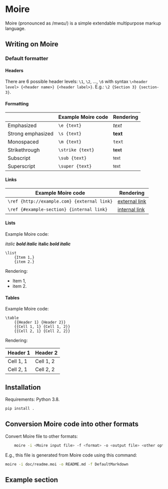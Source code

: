 # Moire

Moire (pronounced as /mwɑɹ/) is a simple extendable multipurpose markup language.

## Writing on Moire

### Default formatter

#### Headers

There are 6 possible header levels: `\1`, `\2`, ..., `\6` with syntax `\<header level> {<header name>} {<header label>}`. E.g.: `\2 {Section 3} {section-3}`.

#### Formatting

|  | Example Moire code | Rendering |
|---|---|---|
| Emphasized | `\e {text}` | *text* |
| Strong emphasized | `\s {text}` | **text** |
| Monospaced | `\m {text}` | `text` |
| Strikethrough | `\strike {text}` | ~~text~~ |
| Subscript | `\sub {text}` | <sub>text</sub> |
| Superscript | `\super {text}` | <sup>text</sup> |

#### Links

| Example Moire code | Rendering |
|---|---|
| `\ref {http://example.com} {external link}` | [external link](http://example.com) |
| `\ref {#example-section} {internal link}` | [internal link](#example-section) |

#### Lists

Example Moire code:

*italic **bold italic*** **italic *bold italic***

```moire
\list
    {Item 1,}
    {item 2.}
```

Rendering:


  * Item 1,
  * item 2.

#### Tables

Example Moire code:

```moire
\table
    {{Header 1} {Header 2}}
    {{Cell 1, 1} {Cell 1, 2}}
    {{Cell 2, 1} {Cell 2, 2}}
```

Rendering:

| Header 1 | Header 2 |
|---|---|
| Cell 1, 1 | Cell 1, 2 |
| Cell 2, 1 | Cell 2, 2 |

## Installation

Requirements: Python 3.8.

```bash
pip install .
```

## Conversion Moire code into other formats

Convert Moire file to other formats:

```bash
    moire -i <Moire input file> -f <format> -o <output file> <other options>
```

E.g., this file is generated from Moire code using this command:

```bash
moire -i doc/readme.moi -o README.md -f DefaultMarkdown
```

## Example section

